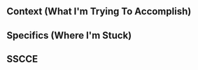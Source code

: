 <!--
Hello! Thanks for clicking that shiny new issue button.

We want you to get help when you need it and opening an issue here will probably just slow you down, so could you do us a favor? Go check README.md to make sure this is the most appropriate place for what you're about to post. We have much faster ways of solving individual problems, and they're linked to there.

...

Still here? Great! Just a little bit of work will make sure we hear your voice and solve your problem in the long term. Could you please fill out the sections below? Just follow the directions in each one, and delete these instructions when you're done.

We may or may not respond to your issue, but we appreciate you taking the time to open it! Issues usually have to "bake" for a while so things can be solved the right way. Check out that talk linked in README.md for why.

Finally, thanks for making the Elm community a wonderful place to be!
-->

## Context (What I'm Trying To Accomplish)

<!--
Describe in broad details what you're trying to do. We're looking for "I'm trying to create a music visualizer" over "I can't work with the Web Audio API". More context is better. Set the scene!
-->

## Specifics (Where I'm Stuck)

<!--
Here's where you can get specific about your implementation. What have you tried? What workarounds have failed? Give as many specific details as you can.
-->

## SSCCE

<!--
If applicable, attach your SSCCE (Small Self Contained Compilable Example) here. If it's not applicable, please delete this whole section.
-->
